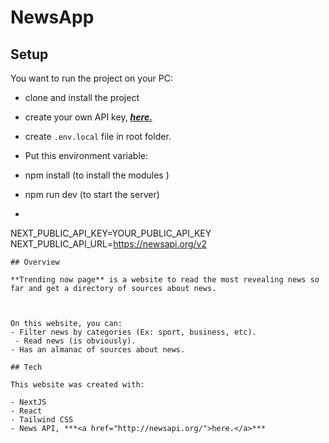# NewsApp
## Setup

You want to run the project on your PC:
- clone and install the project
 - create your own API key,  ***<a href="http://newsapi.org/">here.</a>*** 

- create ```.env.local``` file in root folder.

- Put this environment variable:

- npm install (to install the modules )

- npm run dev (to start the server)
- 
NEXT_PUBLIC_API_KEY=YOUR_PUBLIC_API_KEY
NEXT_PUBLIC_API_URL=https://newsapi.org/v2
```
## Overview

**Trending now page** is a website to read the most revealing news so far and get a directory of sources about news.



On this website, you can: 
- Filter news by categories (Ex: sport, business, etc).
 - Read news (is obviously).
- Has an almanac of sources about news.

## Tech

This website was created with:

- NextJS
- React
- Tailwind CSS
- News API, ***<a href="http://newsapi.org/">here.</a>***


```
